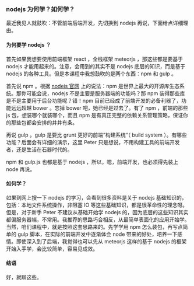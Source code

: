 ### nodejs 为何学？如何学？

最近我见人就鼓吹：不管前端后端开发，先切换到 nodejs 再说，下面给点详细理由。

#### 为何要学 nodejs ？

首先如果我想要使用前端框架 react ，全栈框架 meteorjs ，那这些都是要基于 nodejs 才能用起来的。注意，会用到的其实不是 nodejs 底层的知识，而是基于 nodejs 的各种工具。但是本课程中我想鼓吹的是两个东西：npm 和 gulp 。

首先说 npm 。根据 [nodejs 官网](https://nodejs.org/en/) 上的说法：npm 是世界上最大的开源库生态系统。那你可能会说，nodejs 不是主要是服务器端的功能吗？那 npm 装得那些库是不是主要用于后台功能呢？错！npm 目前已经成了前端开发的必备利器了，功能远远超越 bower 。忘掉 bower 吧，她已经是过去了。有了 npm ，前端的那些 js 包，想装哪个就装哪个，而且 npm 是有真正完整的依赖关系管理策略，保证你的那些包都会安排的井井有条。

再说 gulp 。gulp 是要比 grunt 更好的前端”构建系统“（ build system ）。有哪些功能？后面会有详细的演示，这里 Peter 只是想说，不用构建工具的前端开发者，还是生活在石器时代的。

npm 和 gulp.js 也都是基于 nodejs ，所以，嗯，前端开发，也必须得先装上 node 再说。

#### 如何学？

如果到网上搜一下 nodejs 的学习，会看到很多资料是关于 nodejs 基础知识的，包括：本地文件系统操作，非阻塞 IO 等这些基础知识，都是很革命性的理念呀。但是，对于新手 Peter 不建议从基础开始学 nodejs 的，因为底层的这些知识其实都偏服务器端，不常用。我推荐的思路巧合相反，从最简单表面化的应用开始学。当然，咱们课程中，就是按照这套思路来的。先学学用 npm 怎么装包，再写点简单的 gulp 脚本，在实际的前端开发中逐渐体会 node 带来的好处，培养一下感情。即使深入到了后端，我觉得也可以先从 meteorjs 这样的基于 nodejs 的框架开始入手学，会比较简单，容易见成效。

#### 结语

好，就聊这些。
